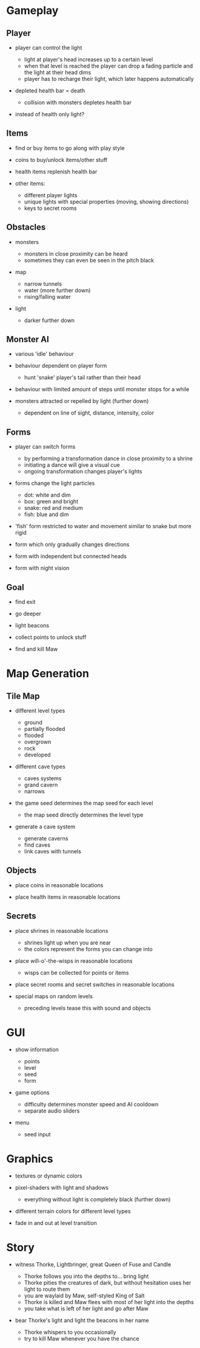 # Gameplay

## Player

* player can control the light
    * light at player's head increases up to a certain level
    * when that level is reached the player can drop a fading particle and the light at their head dims
    * player has to recharge their light, which later happens automatically

* depleted health bar = death
    * collision with monsters depletes health bar

* instead of health only light?

## Items

* find or buy items to go along with play style

* coins to buy/unlock items/other stuff

* health items replenish health bar

* other items:
    * different player lights
    * unique lights with special properties (moving, showing directions)
    * keys to secret rooms

## Obstacles

* monsters
    * monsters in close proximity can be heard
    * sometimes they can even be seen in the pitch black

* map
    * narrow tunnels
    * water (more further down)
    * rising/falling water

* light
    * darker further down

## Monster AI

* various 'idle' behaviour

* behaviour dependent on player form
    * hunt 'snake' player's tail rather than their head

* behaviour with limited amount of steps until monster stops for a while

* monsters attracted or repelled by light (further down)
    * dependent on line of sight, distance, intensity, color

## Forms

* player can switch forms
    * by performing a transformation dance in close proximity to a shrine
    * initiating a dance will give a visual cue
    * ongoing transformation changes player's lights

* forms change the light particles
    * dot: white and dim
    * box: green and bright
    * snake: red and medium
    * fish: blue and dim

* 'fish' form restricted to water and movement similar to snake but more rigid

* form which only gradually changes directions

* form with independent but connected heads

* form with night vision

## Goal

* find exit

* go deeper

* light beacons

* collect points to unlock stuff

* find and kill Maw

# Map Generation

## Tile Map

* different level types
    * ground
    * partially flooded
    * flooded
    * overgrown
    * rock
    * developed

* different cave types
    * caves systems
    * grand cavern
    * narrows

* the game seed determines the map seed for each level
    * the map seed directly determines the level type

* generate a cave system
    * generate caverns
    * find caves
    * link caves with tunnels

## Objects

* place coins in reasonable locations

* place health items in reasonable locations

## Secrets

* place shrines in reasonable locations
    * shrines light up when you are near
    * the colors represent the forms you can change into

* place will-o'-the-wisps in reasonable locations
    * wisps can be collected for points or items

* place secret rooms and secret switches in reasonable locations

* special maps on random levels
    * preceding levels tease this with sound and objects

# GUI

* show information
    * points
    * level
    * seed
    * form

* game options
    * difficulty determines monster speed and AI cooldown
    * separate audio sliders

* menu
    * seed input

# Graphics

* textures or dynamic colors

* pixel-shaders with light and shadows
    * everything without light is completely black (further down)

* different terrain colors for different level types

* fade in and out at level transition

# Story

* witness Thorke, Lightbringer, great Queen of Fuse and Candle
    * Thorke follows you into the depths to... bring light
    * Thorke pities the creatures of dark, but without hesitation uses her light to route them
    * you are waylaid by Maw, self-styled King of Salt
    * Thorke is killed and Maw flees with most of her light into the depths
    * you take what is left of her light and go after Maw

* bear Thorke's light and light the beacons in her name
    * Thorke whispers to you occasionally
    * try to kill Maw whenever you have the chance
